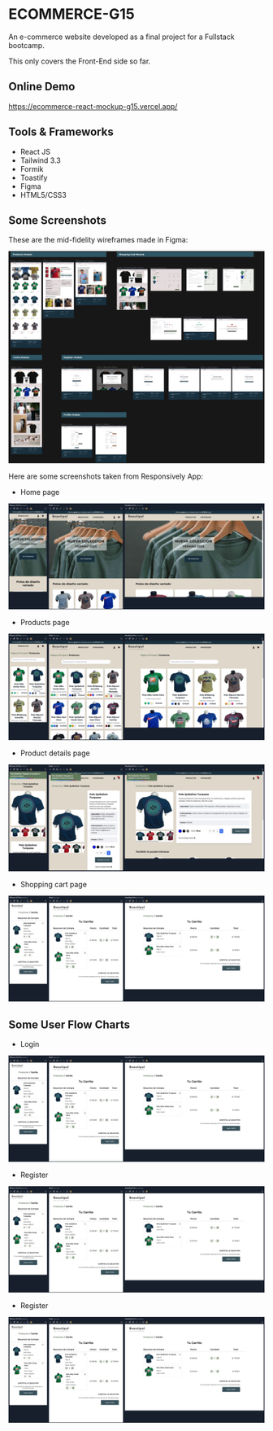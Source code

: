 # ECOMMERCE-G15

An e-commerce website developed as a final project for a Fullstack bootcamp.

This only covers the Front-End side so far.

## Online Demo

https://ecommerce-react-mockup-g15.vercel.app/

## Tools & Frameworks

- React JS
- Tailwind 3.3
- Formik
- Toastify
- Figma
- HTML5/CSS3

## Some Screenshots

These are the mid-fidelity wireframes made in Figma:

<p align="center">
  <img src="https://raw.githubusercontent.com/rgap/Ecommerce-G15-ImageRepository/main/presentation/wireframes-overview.jpg">
</p>

Here are some screenshots taken from Responsively App:

- Home page

<p align="center">
  <img src="https://raw.githubusercontent.com/rgap/Ecommerce-G15-ImageRepository/main/presentation/home.jpg">
</p>

- Products page

<p align="center">
  <img src="https://raw.githubusercontent.com/rgap/Ecommerce-G15-ImageRepository/main/presentation/products.jpg">
</p>

- Product details page

<p align="center">
  <img src="https://raw.githubusercontent.com/rgap/Ecommerce-G15-ImageRepository/main/presentation/product-details.jpg">
</p>

- Shopping cart page

<p align="center">
  <img src="https://raw.githubusercontent.com/rgap/Ecommerce-G15-ImageRepository/main/presentation/shopping-cart.jpg">
</p>

## Some User Flow Charts

- Login

<p align="center">
  <img src="https://raw.githubusercontent.com/rgap/Ecommerce-G15-ImageRepository/main/presentation/shopping-cart.jpg">
</p>

- Register

<p align="center">
  <img src="https://raw.githubusercontent.com/rgap/Ecommerce-G15-ImageRepository/main/presentation/shopping-cart.jpg">
</p>

- Register

<p align="center">
  <img src="https://raw.githubusercontent.com/rgap/Ecommerce-G15-ImageRepository/main/presentation/shopping-cart.jpg">
</p>
